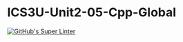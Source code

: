 # ICS3U-Unit2-05-Cpp-Global

[![GitHub's Super Linter](https://github.com/haokai-li/ICS3U-Unit2-05-Cpp-Global/workflows/GitHub's%20Super%20Linter/badge.svg)](https://github.com/haokai-li/ICS3U-Unit2-05-Cpp-Global/actions)
